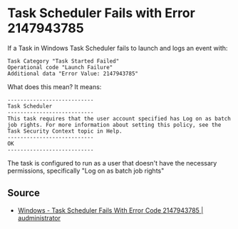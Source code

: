 ﻿# Task Scheduler Fails with Error 2147943785

If a Task in Windows Task Scheduler fails to launch and logs an event with:

	Task Category "Task Started Failed"
	Operational code "Launch Failure"
	Additional data "Error Value: 2147943785"

What does this mean? It means:

	---------------------------
	Task Scheduler
	---------------------------
	This task requires that the user account specified has Log on as batch job rights. For more information about setting this policy, see the Task Security Context topic in Help.
	---------------------------
	OK
	---------------------------

The task is configured to run as a user that doesn't have the necessary permissions, specifically "Log on as batch job rights"

## Source

- [Windows - Task Scheduler Fails With Error Code 2147943785 | audministrator](https://audministrator.wordpress.com/2017/04/05/windows-task-scheduler-fails-with-error-code-2147943785/)